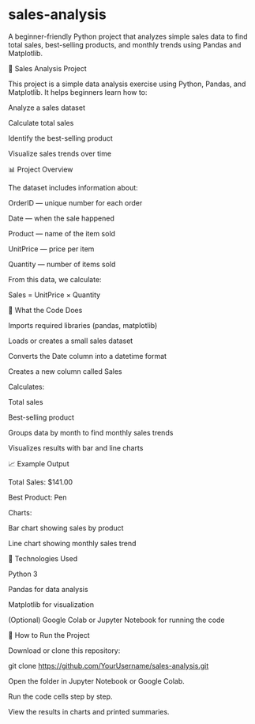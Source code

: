 # sales-analysis
A beginner-friendly Python project that analyzes simple sales data to find total sales, best-selling products, and monthly trends using Pandas and Matplotlib.

🛒 Sales Analysis Project

This project is a simple data analysis exercise using Python, Pandas, and Matplotlib.
It helps beginners learn how to:

Analyze a sales dataset

Calculate total sales

Identify the best-selling product

Visualize sales trends over time

📊 Project Overview

The dataset includes information about:

OrderID — unique number for each order

Date — when the sale happened

Product — name of the item sold

UnitPrice — price per item

Quantity — number of items sold

From this data, we calculate:

Sales = UnitPrice × Quantity

🧮 What the Code Does

Imports required libraries (pandas, matplotlib)

Loads or creates a small sales dataset

Converts the Date column into a datetime format

Creates a new column called Sales

Calculates:

Total sales

Best-selling product

Groups data by month to find monthly sales trends

Visualizes results with bar and line charts

📈 Example Output

Total Sales: $141.00

Best Product: Pen

Charts:

Bar chart showing sales by product

Line chart showing monthly sales trend

🧰 Technologies Used

Python 3

Pandas for data analysis

Matplotlib for visualization

(Optional) Google Colab or Jupyter Notebook for running the code

🚀 How to Run the Project

Download or clone this repository:

git clone https://github.com/YourUsername/sales-analysis.git


Open the folder in Jupyter Notebook or Google Colab.

Run the code cells step by step.

View the results in charts and printed summaries.
